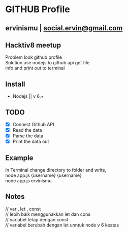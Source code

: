# GITHUB Profile

## ervinismu | social.ervin@gmail.com
## Hacktiv8 meetup 

Problem look github profile  
Solution use nodejs to github api get file  
info and print out to terminal  

## Install
- Nodejs || v 6.+

## TODO
- [x] Connect Github API
- [x] Read the data
- [x] Parse the data
- [x] Print the data out

## Example
In Terminal change directory to folder and write,  
node app.js {username} {username}  
node app.js ervinismu

## Notes
// var , let , const  
// lebih baik menggunakkan let dan cons  
// variabel tetap dengan const  
// variabel berubah dengan let unntuk node v 6 keatas 

